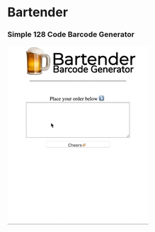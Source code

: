# Bartender
### Simple 128 Code Barcode Generator 

![BartenderDemo](https://github.com/kgrayallday/bartender/blob/main/BartenderDemo.gif?raw=true)
